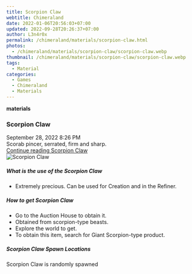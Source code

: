 ```yaml
---
title: Scorpion Claw
webtitle: Chimeraland
date: 2022-01-06T20:56:03+07:00
updated: 2022-09-28T20:26:37+07:00
author: L3n4r0x
permalink: /chimeraland/materials/scorpion-claw.html
photos:
  - /chimeraland/materials/scorpion-claw/scorpion-claw.webp
thumbnail: /chimeraland/materials/scorpion-claw/scorpion-claw.webp
tags:
  - Material
categories:
  - Games
  - Chimeraland
  - Materials
---
```


<section id="bootstrap-wrapper">
  <link
    rel="stylesheet"
    href="https://cdn.statically.io/gh/dimaslanjaka/Web-Manajemen/40ac3225/css/bootstrap-4.5-wrapper.css"
  />
  <div
    class="row g-0 border rounded overflow-hidden flex-md-row mb-4 shadow-sm position-relative"
  >
    <div class="col p-4 d-flex flex-column position-static">
      <strong class="d-inline-block mb-2 text-success">materials</strong>
      <h3 class="mb-0">Scorpion Claw</h3>
      <div class="mb-1 text-muted">September 28, 2022 8:26 PM</div>
      <div class="mb-2 border p-1">
        Scorab pincer, serrated, firm and sharp.
      </div>
      <a href="#" class="stretched-link d-none"
        >Continue reading Scorpion Claw</a
      >
    </div>
    <div class="col-auto d-none d-lg-block">
      <img
        src="/chimeraland/materials/scorpion-claw/scorpion-claw.webp"
        alt="Scorpion Claw"
      />
    </div>
  </div>
  <div class="row">
    <div class="col-lg-6 col-12 mb-2">
      <div class="card">
        <div class="card-body">
          <h5 class="card-title">What is the use of the Scorpion Claw</h5>
          <div class="card-text">
            <ul>
              <li>
                Extremely precious. Can be used for Creation and in the Refiner.
              </li>
            </ul>
          </div>
        </div>
      </div>
    </div>
    <div class="col-lg-6 col-12 mb-2">
      <div class="card">
        <div class="card-body">
          <h5 class="card-title">How to get Scorpion Claw</h5>
          <div class="card-text">
            <ul>
              <li>Go to the Auction House to obtain it.</li>
              <li>Obtained from scorpion-type beasts.</li>
              <li>Explore the world to get.</li>
              <li>
                To obtain this item, search for Giant Scorpion-type product.
              </li>
            </ul>
          </div>
        </div>
      </div>
    </div>
    <div class="col-12 mb-2">
      <h5>Scorpion Claw Spawn Locations</h5>
      <p>Scorpion Claw is randomly spawned</p>
    </div>
  </div>
</section>